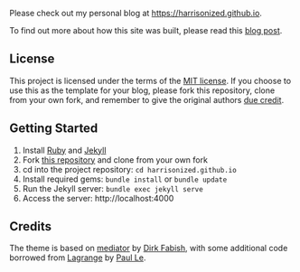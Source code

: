 Please check out my personal blog at https://harrisonized.github.io.

To find out more about how this site was built, please read this [blog post](https://harrisonized.github.io/2020/11/22/blog-update.html).



## License

This project is licensed under the terms of the [MIT license](https://github.com/harrisonized/harrisonized.github.io/blob/master/LICENSE). If you choose to use this as the template for your blog, please fork this repository, clone from your own fork, and remember to give the original authors [due credit](https://github.com/harrisonized/harrisonized.github.io/blob/master/CREDITS.md).



## Getting Started

1. Install [Ruby](https://www.ruby-lang.org/en/downloads/) and [Jekyll](https://jekyllrb.com/docs/installation/ubuntu/)
2. Fork [this repository](https://github.com/harrisonized/harrisonized.github.io) and clone from your own fork
3. cd into the project repository: `cd harrisonized.github.io`
4. Install required gems:  `bundle install` or `bundle update`
5. Run the Jekyll server:  `bundle exec jekyll serve`
6. Access the server: http://localhost:4000



## Credits

The theme is based on [mediator](https://github.com/dirkfabisch/mediator) by [Dirk Fabish](https://github.com/dirkfabisch/), with some additional code borrowed from [Lagrange](https://github.com/LeNPaul/Lagrange) by [Paul Le](https://github.com/LeNPaul/).

